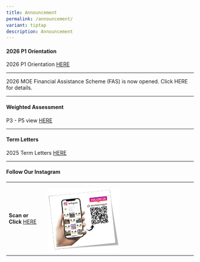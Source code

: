 ```yaml
---
title: Announcement
permalink: /announcement/
variant: tiptap
description: Announcement
---
```

<h4>2026 P1 Orientation</h4>
<p>2026 P1 Orientation <a href="https://sites.google.com/moe.edu.sg/esps-p1/home" rel="noopener nofollow" target="_blank">HERE</a>
</p>
<hr>
<p>2026 MOE Financial Assistance Scheme (FAS) is now opened. Click HERE for
details.</p>
<hr>
<h4>Weighted Assessment</h4>
<p>P3 - P5 view <a href="/overview/" rel="noopener nofollow" target="_blank">HERE</a>
</p>
<hr>
<h4>Term Letters</h4>
<p>2025 Term Letters <a href="/term-letter/" rel="noopener nofollow" target="_blank">HERE</a>
</p>
<hr>
<p></p>
<h4>Follow Our Instagram</h4>
<table style="minWidth: 50px">
<colgroup>
<col>
<col>
</colgroup>
<tbody>
<tr>
<td rowspan="1" colspan="1">
<p><strong>Scan or Click </strong><a href="https://www.instagram.com/eastspringpri/" rel="noopener nofollow" target="_blank">HERE</a>
</p>
</td>
<td rowspan="1" colspan="1">
<p></p>
<div class="isomer-image-wrapper">
<img style="width: 50%;" height="auto" width="100%" alt="ESPSInstagram" src="/images/Home/espsinsta1.png">
</div>
</td>
</tr>
</tbody>
</table>
<p></p>